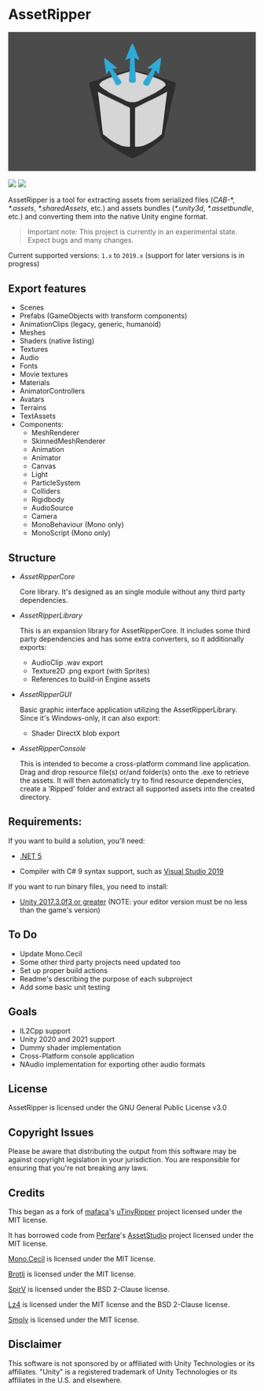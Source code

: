 # AssetRipper

![](Images/AssetRipperLogoBackground.png)

![](https://img.shields.io/github/downloads/ds5678/AssetRipper/total.svg) ![](https://img.shields.io/github/downloads/ds5678/AssetRipper/latest/total.svg)

AssetRipper is a tool for extracting assets from serialized files (*CAB-*\*, *\*.assets*, *\*.sharedAssets*, etc.) and assets bundles (*\*.unity3d*, *\*.assetbundle*, etc.) and converting them into the native Unity engine format.

> Important note: This project is currently in an experimental state. Expect bugs and many changes.

Current supported versions: `1.x` to `2019.x` (support for later versions is in progress)

## Export features
* Scenes
* Prefabs (GameObjects with transform components)
* AnimationClips (legacy, generic, humanoid)
* Meshes
* Shaders (native listing)
* Textures
* Audio
* Fonts
* Movie textures
* Materials
* AnimatorControllers
* Avatars
* Terrains
* TextAssets
* Components:
  * MeshRenderer
  * SkinnedMeshRenderer
  * Animation
  * Animator
  * Canvas
  * Light
  * ParticleSystem
  * Colliders
  * Rigidbody
  * AudioSource
  * Camera
  * MonoBehaviour (Mono only)
  * MonoScript (Mono only)

## Structure

* *AssetRipperCore*

   Core library. It's designed as an single module without any third party dependencies.
   
* *AssetRipperLibrary*

   This is an expansion library for AssetRipperCore. It includes some third party dependencies and has some extra converters, so it additionally exports:
   * AudioClip .wav export
   * Texture2D .png export (with Sprites)
   * References to build-in Engine assets

* *AssetRipperGUI*

   Basic graphic interface application utilizing the AssetRipperLibrary. Since it's Windows-only, it can also export:
   * Shader DirectX blob export
   
* *AssetRipperConsole*

   This is intended to become a cross-platform command line application. Drag and drop resource file(s) or/and folder(s) onto the .exe to retrieve the assets. It will then automaticly try to find resource dependencies, create a 'Ripped' folder and extract all supported assets into the created directory.


## Requirements:

If you want to build a solution, you'll need:

 * [.NET 5](https://dotnet.microsoft.com/download/dotnet/5.0)

 * Compiler with C# 9 syntax support, such as [Visual Studio 2019](https://visualstudio.microsoft.com/downloads/)


If you want to run binary files, you need to install:

 * [Unity 2017.3.0f3 or greater](https://unity3d.com/get-unity/download/archive) (NOTE: your editor version must be no less than the game's version)
 

## To Do
 * Update Mono.Cecil
 * Some other third party projects need updated too
 * Set up proper build actions
 * Readme's describing the purpose of each subproject
 * Add some basic unit testing

## Goals
 * IL2Cpp support
 * Unity 2020 and 2021 support
 * Dummy shader implementation
 * Cross-Platform console application
 * NAudio implementation for exporting other audio formats


## License

AssetRipper is licensed under the GNU General Public License v3.0


## Copyright Issues

Please be aware that distributing the output from this software may be against copyright legislation in your jurisdiction. You are responsible for ensuring that you're not breaking any laws.


## Credits

This began as a fork of [mafaca](https://github.com/mafaca)'s [uTinyRipper](https://github.com/mafaca/UtinyRipper) project licensed under the MIT license.

It has borrowed code from [Perfare](https://github.com/Perfare)'s [AssetStudio](https://github.com/Perfare/AssetStudio) project licensed under the MIT license.

[Mono.Cecil](https://github.com/jbevain/cecil) is licensed under the MIT license.

[Brotli](https://github.com/google/brotli) is licensed under the MIT license.

[SpirV](https://github.com/Anteru/csspv) is licensed under the BSD 2-Clause license.

[Lz4](https://github.com/lz4/lz4) is licensed under the MIT license and the BSD 2-Clause license.

[Smolv](https://github.com/aras-p/smol-v) is licensed under the MIT license.


## Disclaimer

This software is not sponsored by or affiliated with Unity Technologies or its affiliates. "Unity" is a registered trademark of Unity Technologies or its affiliates in the U.S. and elsewhere.